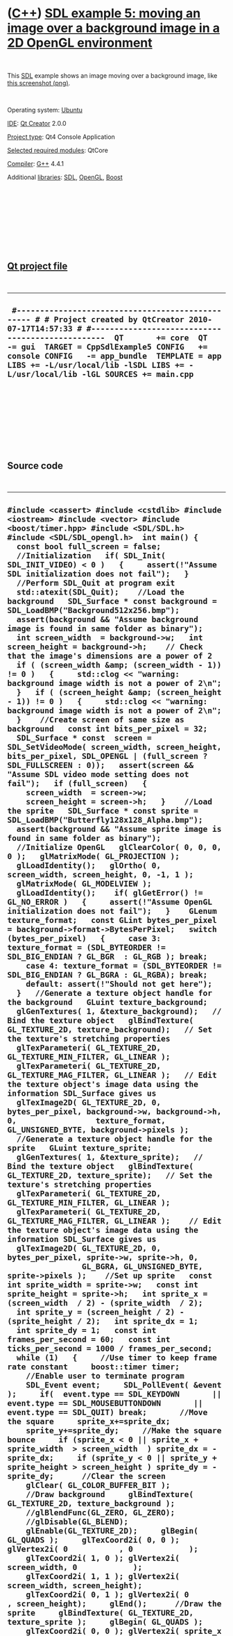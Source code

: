 



 

 

 

 

 

([C++](Cpp.htm)) [SDL example 5: moving an image over a background image in a 2D OpenGL environment](CppSdlExample5.htm)
========================================================================================================================

 

This [SDL](CppSdl.htm) example shows an image moving over a background
image, like [this screenshot (png)](CppSdlExample5.png).

 

Operating system:
[Ubuntu](http://en.wikipedia.org/wiki/Ubuntu_%28operating_system%29)

[IDE](CppIde.htm): [Qt Creator](CppQt.htm) 2.0.0

[Project type](CppQtProjectType.htm): Qt4 Console Application

[Selected required modules](CppQtCreatorSelectRequiredModules.png):
QtCore

[Compiler](CppCompiler.htm): [G++](CppGpp.htm) 4.4.1

Additional [libraries](CppLibrary.htm): [SDL](CppSdl.htm),
[OpenGL](CppOpenGl.htm), [Boost](CppBoost.htm)

 

 

 

 

 

[Qt project file](CppQtProjectFile.htm)
---------------------------------------

 

  --------------------------------------------------------------------------------------------------------------------------------------------------------------------------------------------------------------------------------------------------------------------------------------------------------------------------------------------------------------------------
  ` #------------------------------------------------- # # Project created by QtCreator 2010-07-17T14:57:33 # #-------------------------------------------------  QT       += core  QT       -= gui  TARGET = CppSdlExample5 CONFIG   += console CONFIG   -= app_bundle  TEMPLATE = app  LIBS += -L/usr/local/lib -lSDL LIBS += -L/usr/local/lib -lGL SOURCES += main.cpp`
  --------------------------------------------------------------------------------------------------------------------------------------------------------------------------------------------------------------------------------------------------------------------------------------------------------------------------------------------------------------------------

 

 

 

 

 

Source code
-----------

 

  --------------------------------------------------------------------------------------------------------------------------------------------------------------------------------------------------------------------------------------------------------------------------------------------------------------------------------------------------------------------------------------------------------------------------------------------------------------------------------------------------------------------------------------------------------------------------------------------------------------------------------------------------------------------------------------------------------------------------------------------------------------------------------------------------------------------------------------------------------------------------------------------------------------------------------------------------------------------------------------------------------------------------------------------------------------------------------------------------------------------------------------------------------------------------------------------------------------------------------------------------------------------------------------------------------------------------------------------------------------------------------------------------------------------------------------------------------------------------------------------------------------------------------------------------------------------------------------------------------------------------------------------------------------------------------------------------------------------------------------------------------------------------------------------------------------------------------------------------------------------------------------------------------------------------------------------------------------------------------------------------------------------------------------------------------------------------------------------------------------------------------------------------------------------------------------------------------------------------------------------------------------------------------------------------------------------------------------------------------------------------------------------------------------------------------------------------------------------------------------------------------------------------------------------------------------------------------------------------------------------------------------------------------------------------------------------------------------------------------------------------------------------------------------------------------------------------------------------------------------------------------------------------------------------------------------------------------------------------------------------------------------------------------------------------------------------------------------------------------------------------------------------------------------------------------------------------------------------------------------------------------------------------------------------------------------------------------------------------------------------------------------------------------------------------------------------------------------------------------------------------------------------------------------------------------------------------------------------------------------------------------------------------------------------------------------------------------------------------------------------------------------------------------------------------------------------------------------------------------------------------------------------------------------------------------------------------------------------------------------------------------------------------------------------------------------------------------------------------------------------------------------------------------------------------------------------------------------------------------------------------------------------------------------------------------------------------------------------------------------------------------------------------------------------------------------------------------------------------------------------------------------------------------------------------------------------------------------------------------------------------------------------------------------------------------------------------------------------------------------------------------------------------------------------------------------------------------------------------------------------------------------------------------------------------------------------------------------------------------------------------------------------------------------------------------------------------------------------------------------------------------------------------------------------------------------------------------------------------------------------------------------------------------------------------------------------------------------------------------------------------------------------------------------------------------------------------------------------------------------------------------------------------------------------------------------------------------------------------------------------------------------------------------------------------------------------------------------------------------------------------------------------------------------------------------------------------------------------------------------------------------------------------------------------------------------------------------------------------------------------------------------------------------------
  ` #include <cassert> #include <cstdlib> #include <iostream> #include <vector> #include <boost/timer.hpp> #include <SDL/SDL.h> #include <SDL/SDL_opengl.h>  int main() {   const bool full_screen = false;    //Initialization   if( SDL_Init( SDL_INIT_VIDEO) < 0 )   {     assert(!"Assume SDL initialization does not fail");   }    //Perform SDL_Quit at program exit   std::atexit(SDL_Quit);    //Load the background   SDL_Surface * const background = SDL_LoadBMP("Background512x256.bmp");   assert(background && "Assume background image is found in same folder as binary");   int screen_width  = background->w;   int screen_height = background->h;    // Check that the image's dimensions are a power of 2   if ( (screen_width &amp; (screen_width - 1)) != 0 )   {     std::clog << "warning: background image width is not a power of 2\n";   }   if ( (screen_height &amp; (screen_height - 1)) != 0 )   {     std::clog << "warning: background image width is not a power of 2\n";   }    //Create screen of same size as background   const int bits_per_pixel = 32;   SDL_Surface * const  screen = SDL_SetVideoMode( screen_width, screen_height, bits_per_pixel, SDL_OPENGL | (full_screen ? SDL_FULLSCREEN : 0));   assert(screen && "Assume SDL video mode setting does not fail");   if (full_screen)   {     screen_width  = screen->w;     screen_height = screen->h;   }    //Load the sprite   SDL_Surface * const sprite = SDL_LoadBMP("Butterfly128x128_Alpha.bmp");   assert(background && "Assume sprite image is found in same folder as binary");     //Initialize OpenGL   glClearColor( 0, 0, 0, 0 );   glMatrixMode( GL_PROJECTION );   glLoadIdentity();   glOrtho( 0, screen_width, screen_height, 0, -1, 1 );   glMatrixMode( GL_MODELVIEW );   glLoadIdentity();    if( glGetError() != GL_NO_ERROR )   {     assert(!"Assume OpenGL initialization does not fail");   }    GLenum texture_format;   const GLint bytes_per_pixel = background->format->BytesPerPixel;   switch (bytes_per_pixel)   {     case 3: texture_format = (SDL_BYTEORDER != SDL_BIG_ENDIAN ? GL_BGR  : GL_RGB ); break;     case 4: texture_format = (SDL_BYTEORDER != SDL_BIG_ENDIAN ? GL_BGRA : GL_RGBA); break;     default: assert(!"Should not get here");   }   //Generate a texture object handle for the background   GLuint texture_background;   glGenTextures( 1, &texture_background);   // Bind the texture object   glBindTexture( GL_TEXTURE_2D, texture_background);   // Set the texture's stretching properties   glTexParameteri( GL_TEXTURE_2D, GL_TEXTURE_MIN_FILTER, GL_LINEAR );   glTexParameteri( GL_TEXTURE_2D, GL_TEXTURE_MAG_FILTER, GL_LINEAR );   // Edit the texture object's image data using the information SDL_Surface gives us   glTexImage2D( GL_TEXTURE_2D, 0, bytes_per_pixel, background->w, background->h, 0,                 texture_format, GL_UNSIGNED_BYTE, background->pixels );    //Generate a texture object handle for the sprite   GLuint texture_sprite;   glGenTextures( 1, &texture_sprite);   // Bind the texture object   glBindTexture( GL_TEXTURE_2D, texture_sprite);   // Set the texture's stretching properties   glTexParameteri( GL_TEXTURE_2D, GL_TEXTURE_MIN_FILTER, GL_LINEAR );   glTexParameteri( GL_TEXTURE_2D, GL_TEXTURE_MAG_FILTER, GL_LINEAR );    // Edit the texture object's image data using the information SDL_Surface gives us   glTexImage2D( GL_TEXTURE_2D, 0, bytes_per_pixel, sprite->w, sprite->h, 0,                 GL_BGRA, GL_UNSIGNED_BYTE, sprite->pixels );    //Set up sprite   const int sprite_width = sprite->w;   const int sprite_height = sprite->h;   int sprite_x = (screen_width  / 2) - (sprite_width  / 2);   int sprite_y = (screen_height / 2) - (sprite_height / 2);   int sprite_dx = 1;   int sprite_dy = 1;   const int frames_per_second = 60;   const int ticks_per_second = 1000 / frames_per_second;    while (1)   {     //Use timer to keep frame rate constant     boost::timer timer;      //Enable user to terminate program     SDL_Event event;     SDL_PollEvent( &event );     if(  event.type == SDL_KEYDOWN       || event.type == SDL_MOUSEBUTTONDOWN       || event.type == SDL_QUIT) break;       //Move the square     sprite_x+=sprite_dx;     sprite_y+=sprite_dy;     //Make the square bounce     if (sprite_x < 0 || sprite_x + sprite_width  > screen_width  ) sprite_dx = -sprite_dx;     if (sprite_y < 0 || sprite_y + sprite_height > screen_height ) sprite_dy = -sprite_dy;      //Clear the screen     glClear( GL_COLOR_BUFFER_BIT );      //Draw background     glBindTexture( GL_TEXTURE_2D, texture_background );      //glBlendFunc(GL_ZERO, GL_ZERO);     //glDisable(GL_BLEND);      glEnable(GL_TEXTURE_2D);     glBegin( GL_QUADS );     glTexCoord2i( 0, 0 ); glVertex2i( 0           , 0            );     glTexCoord2i( 1, 0 ); glVertex2i( screen_width, 0            );     glTexCoord2i( 1, 1 ); glVertex2i( screen_width, screen_height);     glTexCoord2i( 0, 1 ); glVertex2i( 0           , screen_height);     glEnd();      //Draw the sprite     glBindTexture( GL_TEXTURE_2D, texture_sprite );     glBegin( GL_QUADS );     glTexCoord2i( 0, 0 ); glVertex2i( sprite_x               , sprite_y                );     glTexCoord2i( 1, 0 ); glVertex2i( sprite_x + sprite_width, sprite_y                );     glTexCoord2i( 1, 1 ); glVertex2i( sprite_x + sprite_width, sprite_y + sprite_height);     glTexCoord2i( 0, 1 ); glVertex2i( sprite_x               , sprite_y + sprite_height);     glEnd();     glDisable(GL_TEXTURE_2D);      //Reset     glLoadIdentity();      //Update screen     SDL_GL_SwapBuffers();      //Keep frame rate constant     const int ticks_elapsed = static_cast<int>(timer.elapsed() * 1000.0);     if (ticks_elapsed < ticks_per_second)     {       SDL_Delay( ticks_per_second - ticks_elapsed );     }   }    SDL_FreeSurface( screen );   glDeleteTextures( 1, &texture_background ); }  `
  --------------------------------------------------------------------------------------------------------------------------------------------------------------------------------------------------------------------------------------------------------------------------------------------------------------------------------------------------------------------------------------------------------------------------------------------------------------------------------------------------------------------------------------------------------------------------------------------------------------------------------------------------------------------------------------------------------------------------------------------------------------------------------------------------------------------------------------------------------------------------------------------------------------------------------------------------------------------------------------------------------------------------------------------------------------------------------------------------------------------------------------------------------------------------------------------------------------------------------------------------------------------------------------------------------------------------------------------------------------------------------------------------------------------------------------------------------------------------------------------------------------------------------------------------------------------------------------------------------------------------------------------------------------------------------------------------------------------------------------------------------------------------------------------------------------------------------------------------------------------------------------------------------------------------------------------------------------------------------------------------------------------------------------------------------------------------------------------------------------------------------------------------------------------------------------------------------------------------------------------------------------------------------------------------------------------------------------------------------------------------------------------------------------------------------------------------------------------------------------------------------------------------------------------------------------------------------------------------------------------------------------------------------------------------------------------------------------------------------------------------------------------------------------------------------------------------------------------------------------------------------------------------------------------------------------------------------------------------------------------------------------------------------------------------------------------------------------------------------------------------------------------------------------------------------------------------------------------------------------------------------------------------------------------------------------------------------------------------------------------------------------------------------------------------------------------------------------------------------------------------------------------------------------------------------------------------------------------------------------------------------------------------------------------------------------------------------------------------------------------------------------------------------------------------------------------------------------------------------------------------------------------------------------------------------------------------------------------------------------------------------------------------------------------------------------------------------------------------------------------------------------------------------------------------------------------------------------------------------------------------------------------------------------------------------------------------------------------------------------------------------------------------------------------------------------------------------------------------------------------------------------------------------------------------------------------------------------------------------------------------------------------------------------------------------------------------------------------------------------------------------------------------------------------------------------------------------------------------------------------------------------------------------------------------------------------------------------------------------------------------------------------------------------------------------------------------------------------------------------------------------------------------------------------------------------------------------------------------------------------------------------------------------------------------------------------------------------------------------------------------------------------------------------------------------------------------------------------------------------------------------------------------------------------------------------------------------------------------------------------------------------------------------------------------------------------------------------------------------------------------------------------------------------------------------------------------------------------------------------------------------------------------------------------------------------------------------------------------------------------------------------------------------------

 

 

 

 

 





 

[![Valid XHTML 1.0 Strict](valid-xhtml10.png){width="88"
height="31"}](http://validator.w3.org/check?uri=referer)
